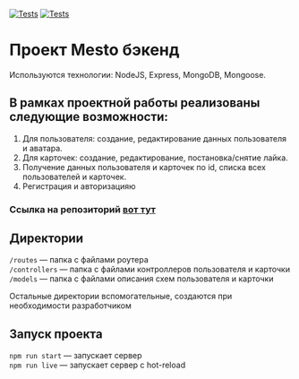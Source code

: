 [![Tests](../../actions/workflows/tests-13-sprint.yml/badge.svg)](../../actions/workflows/tests-13-sprint.yml) [![Tests](../../actions/workflows/tests-14-sprint.yml/badge.svg)](../../actions/workflows/tests-14-sprint.yml)
# Проект Mesto бэкенд
Используются технологии: NodeJS, Express, MongoDB, Mongoose.

## В рамках проектной работы реализованы следующие возможности:
1. Для пользователя: создание, редактирование данных пользователя и аватара.
2. Для карточек: создание, редактирование, постановка/снятие лайка.
3. Получение данных пользователя и карточек по id, списка всех пользователей и карточек.
4. Регистрация и авторизацияю

### Ссылка на репозиторий [вот тут](https://github.com/Lizabettt/express-mesto-gha)

## Директории

`/routes` — папка с файлами роутера  
`/controllers` — папка с файлами контроллеров пользователя и карточки   
`/models` — папка с файлами описания схем пользователя и карточки  
  
Остальные директории вспомогательные, создаются при необходимости разработчиком

## Запуск проекта


`npm run start` — запускает сервер   
`npm run live` — запускает сервер с hot-reload

